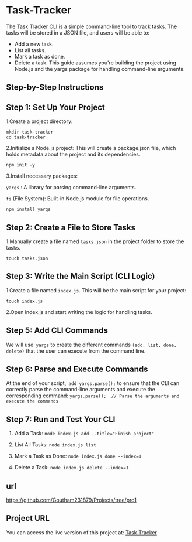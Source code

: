 
# Task-Tracker

The Task Tracker CLI is a simple command-line tool to track tasks. The tasks will be stored in a JSON file, and users will be able to:

   * Add a new task.
   * List all tasks.
   * Mark a task as done.
   * Delete a task.
This guide assumes you're building the project using Node.js and the yargs package for handling command-line arguments.


## Step-by-Step Instructions

## Step 1: Set Up Your Project
1.Create a project directory:
```
mkdir task-tracker
cd task-tracker
```
2.Initialize a Node.js project: This will create a package.json file, which holds metadata about the project and its dependencies.
```
npm init -y
```
3.Install necessary packages:

```yargs```
: A library for parsing command-line arguments.

```fs```
 (File System): Built-in Node.js module for file operations.

 ```npm install yargs```

## Step 2: Create a File to Store Tasks
1.Manually create a file named ```tasks.json``` in the project folder to store the tasks.
               
   ```touch tasks.json```

## Step 3: Write the Main Script (CLI Logic)

1.Create a file named ```index.js```. This will be the main script for your project:

```touch index.js```

2.Open index.js and start writing the logic for handling tasks.

## Step 5: Add CLI Commands

We will use``` yargs``` to create the different commands ```(add, list, done, delete)``` that the user can execute from the command line.
## Step 6: Parse and Execute Commands

At the end of your script,``` add yargs.parse();``` to ensure that the CLI can correctly parse the command-line arguments and execute the corresponding command:
```yargs.parse();  // Parse the arguments and execute the commands```

## Step 7: Run and Test Your CLI


1. Add a Task:
```node index.js add --title="Finish project"```

2. List All Tasks:
```node index.js list```

3. Mark a Task as Done:
```node index.js done --index=1```

4. Delete a Task:
```node index.js delete --index=1```

## url
https://github.com/Goutham231879/Projects/tree/pro1

## Project URL
You can access the live version of this project at: [Task-Tracker](https://github.com/Goutham231879/Projects/edit/pro1/README.md)




